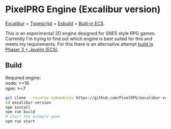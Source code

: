 # PixelPRG Engine (Excalibur version)

[Excalibur](https://excaliburjs.com/) + [Typescript](https://www.typescriptlang.org/) + [Esbuild](https://esbuild.github.io/) + [Built-in ECS](https://excaliburjs.com/docs/entity-component-system).

This is an experimental 2D engine designed for SNES style RPG games. Currently I'm trying to find out which engine is best suited for this and meets my requirements. For this there is an alternative attempt [build in Phaser 3 + Javelin (ECS)](https://github.com/PixelRPG/excalibur-version).
## Build

Required engine:  
node: >=16  
npm: >=7  

```bash
git clone --recurse-submodules https://github.com/PixelRPG/excalibur-version.git
cd excalibur-version
npm install
npm run build
# Start the example game
npm run start
```
